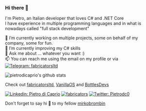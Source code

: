 ### Hi there 👋

I'm Pietro, an Italian developer that loves C# and .NET Core\
I have experience in multiple programming languages and in what is nowadays called "full stack development"

<!--
**pietrodicaprio/pietrodicaprio** is a ✨ _special_ ✨ repository because its `README.md` (this file) appears on your GitHub profile.

Here are some ideas to get you started:

- 🔭 I’m currently working on ...
- 🌱 I’m currently learning ...
- 👯 I’m looking to collaborate on ...
- 🤔 I’m looking for help with ...
- 💬 Ask me about ...
- 📫 How to reach me: ...
- 😄 Pronouns: ...
- ⚡ Fun fact: ...
-->

🔭 I’m currently working on multiple projects, some on behalf of my company, some for fun.\
🌱 I’m currently improving my C# skills\
💬 Ask me about ... whatever you want :)\
📫 You can reach me using the email on my profile or via [![Telegram: fabricatorsltd](https://img.shields.io/badge/-fabricatorssrl-blue?style=flat-square&logo=Telegram&logoColor=white&link=https://t.me/fabricatorsltd/)]([https://t.me/fabricatorsltd/](https://t.me/fabricatorsltd/))

![pietrodicaprio's github stats](https://github-readme-stats.vercel.app/api?username=pietrodicaprio&custom_title=Stats&show_icons=true&theme=default&include_all_commits=true&count_private=true&hide_border=true)

Check out [fabricatorsltd](https://github.com/fabricatorsltd), [VanillaOS](https://github.com/Vanilla-OS) and [BottlesDevs](https://github.com/bottlesdevs)

[![Linkedin: Pietro di Caprio](https://img.shields.io/badge/-Pietro%20di%20Caprio-blue?style=for-the-badge&logo=Linkedin&logoColor=white&link=https://www.linkedin.com/in/pietro-di-caprio/)]([https://www.linkedin.com/in/pietro-di-caprio/](https://www.linkedin.com/in/pietro-di-caprio/))
[![fabricators](https://img.shields.io/badge/fabricators.ltd-000000?style=for-the-badge)](https://fabricators.ltd)
[![Twitter: Pietrodc0](https://img.shields.io/badge/-Pietrodc0-blue?style=for-the-badge&logo=Twitter&logoColor=white&link=https://twitter.com/pietrodc0/)]([https://twitter.com/pietrodc0/](https://twitter.com/pietrodc0/))

Don't forget to say hi 👋 to my fellow [mirkobrombin](https://github.com/mirkobrombin)
